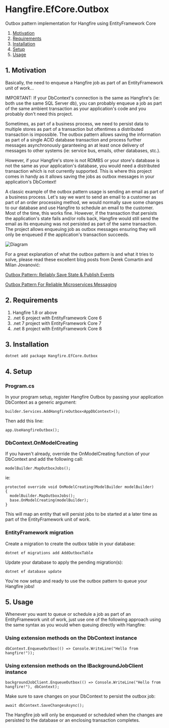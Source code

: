 # Hangfire.EfCore.Outbox
Outbox pattern implementation for Hangfire using EntityFramework Core

1. [Motivation](#1-motivation)
2. [Requirements](#2-requirements)
3. [Installation](#3-installation)
4. [Setup](#4-setup)
5. [Usage](#5-usage)

## 1. Motivation
Basically, the need to enqueue a Hangfire job as part of an EntityFramework unit of work...

IMPORTANT: If your DbContext's connection is the same as Hangfire's (ie: both use the same SQL Server db), you can probably enqueue a job as part of the same ambient transaction as your application's code and you probably don't need this project.

Sometimes, as part of a business process, we need to persist data to multiple stores as part of a transaction but oftentimes a distributed transaction is impossible.  The outbox pattern allows saving the information as part of a single ACID database transaction and process further messages asynchronously garanteeing an at least once delivery of messages to other systems (ie: service bus, emails, other databases, stc.).  

However, if your Hangfire's store is not RDMBS or your store's database is not the same as your application's database, you would need a distributed transaction which is not currently supported.  This is where this project comes in handy as it allows saving the jobs as outbox messages in your application's DbContext!

A classic example of the outbox pattern usage is sending an email as part of a business process.  Let's say we want to send an email to a customer as part of an order processing method, we would normally save some changes to our database and use Hangfire to schedule an email to the customer.  Most of the time, this works fine.  However, if the transaction that persists the application's state fails and/or rolls back, Hangfire would still send the email as its enqueuing was not persisted as part of the same transaction.  The project allows enqueuing job as outbox messages ensuring they will only be enqueued if the application's transaction succeeds.

![Diagram](https://www.websequencediagrams.com/cgi-bin/cdraw?lz=VUktPitDb21tYW5kIGhhbmRsZXI6IAAKBwphbHQgdHJhbnNhY3Rpb24KABoPLT5EYXRhYmFzZTpTYXZlIHN0YXRlAAUgb3V0Ym94IGpvYihzKQplbmQARBItVUk6IE9LCmxvb3AKTwAqBnByb2Nlc3NvAGkMUmVhZABFC3MKYWN0aXZhdGUgACUQADMTKkhhbmdmaXJlOkVucXVldWUAPQYAUh1tbwCBNA1zCmRlAFkaZW5k&s=roundgreen)

For a great explanation of what the outbox pattern is and what it tries to solve, please read these excellent blog posts from Derek Comartin and Milan Jovanović:

[Outbox Pattern: Reliably Save State & Publish Events](https://codeopinion.com/outbox-pattern-reliably-save-state-publish-events/)

[Outbox Pattern For Reliable Microservices Messaging](https://www.milanjovanovic.tech/blog/outbox-pattern-for-reliable-microservices-messaging)

## 2. Requirements
1. Hangfire 1.8 or above
2. .net 6 project with EntityFramework Core 6
3. .net 7 project with EntityFramework Core 7
4. .net 8 project with EntityFramework Core 8

## 3. Installation
```
dotnet add package Hangfire.EfCore.Outbox
```

## 4. Setup
### Program.cs
In your program setup, register Hangfire Outbox by passing your application DbContext as a generic argument:

```
builder.Services.AddHangfireOutbox<AppDbContext>();
```

Then add this line:

```
app.UseHangfireOutbox();
```
### DbContext.OnModelCreating

If you haven't already, override the OnModelCreating function of your DbContext and add the following call:
```
modelBuilder.MapOutboxJobs();
```

ie:

```
protected override void OnModelCreating(ModelBuilder modelBuilder)
{
  modelBuilder.MapOutboxJobs();
  base.OnModelCreating(modelBuilder);
}
```

This will map an entity that will persist jobs to be started at a later time as part of the EntityFramework unit of work.

### EntityFramework migration
Create a migration to create the outbox table in your database:
```
dotnet ef migrations add AddOutboxTable
```
Update your database to apply the pending migration(s):
```
dotnet ef database update
```

You're now setup and ready to use the outbox pattern to queue your Hangfire jobs!

## 5. Usage
Whenever you want to queue or schedule a job as part of an EntityFramework unit of work, just use one of the following approach using the same syntax as you would when queuing directly with Hangfire:
### Using extension methods on the DbContext instance
```
dbContext.EnqueueOutbox(() => Console.WriteLine("Hello from hangfire!"));
```

### Using extension methods on the IBackgroundJobClient instance
```
backgroundJobClient.EnqueueOutbox(() => Console.WriteLine("Hello from hangfire!"), dbContext);
```

Make sure to save changes on your DbContext to persist the outbox job:
```
await dbContext.SaveChangesAsync();
```

The Hangfire job will only be enqueued or scheduled when the changes are persisted to the database or an enclosing transaction completes.
